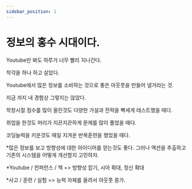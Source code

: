 ```yaml
---
sidebar_position: 1
---
```


# 정보의 홍수 시대이다.   

Youtube만 봐도 하루가 너무 빨리 지나간다.  

착각을 하나 하고 살았다.  

Youtube에서 많은 정보를 소비하는 것으로 좋은 아웃풋을 만들어 낼거라는 것.  

지금 까지 내 경험상 그렇지는 않았다.  


학창시절 점수를 많이 올린것도 다양한 가설과 전략을 빡세게 테스트했을 때다.  

취업을 한것도 머리가 지끈지끈하게 문제를 많이 풀었을 때다.  

코딩늘력을 키운것도 매일 지겨운 반복훈련을 했었을 때다.   


*많은 정보를 보고 방향성에 대한 아이디어를 얻는것도 좋다. 그러나 액션을 추출하고 기존의 시스템을 어떻게 개선할지 고민하자. 


*Youtube / 컨퍼런스 / 책 => 방향성 잡기, 시아 확대, 정신 확대  

*사고 / 훈련 / 실험 => 능력 자체를 올려서 아웃풋 증가.  
